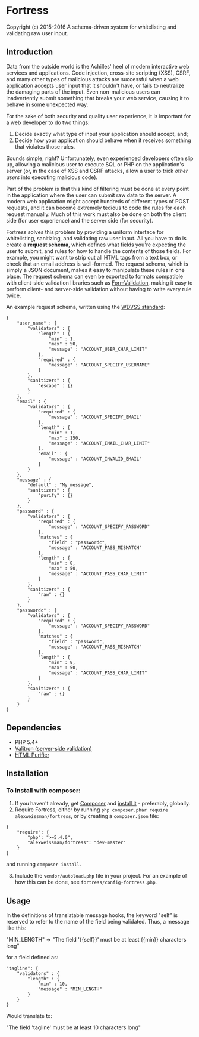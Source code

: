 # Fortress
Copyright (c) 2015-2016
A schema-driven system for whitelisting and validating raw user input.
## Introduction
Data from the outside world is the Achilles' heel of modern interactive web services and applications.  Code injection, cross-site scripting (XSS), CSRF, and many other types of malicious attacks are successful when a web application accepts user input that it shouldn't have, or fails to neutralize the damaging parts of the input.  Even non-malicious users can inadvertently submit something that breaks your web service, causing it to behave in some unexpected way.

For the sake of both security and quality user experience, it is important for a web developer to do two things:

1. Decide exactly what type of input your application should accept, and;
2. Decide how your application should behave when it receives something that violates those rules.

Sounds simple, right?  Unfortunately, even experienced developers often slip up, allowing a malicious user to execute SQL or PHP on the application's server (or, in the case of XSS and CSRF attacks, allow a user to trick *other users* into executing malicious code).

Part of the problem is that this kind of filtering must be done at every point in the application where the user can submit raw data to the server.  A modern web application might accept hundreds of different types of POST requests, and it can become extremely tedious to code the rules for each request manually.  Much of this work must also be done on both the client side (for user experience) and the server side (for security).

Fortress solves this problem by providing a uniform interface for whitelisting, sanitizing, and validating raw user input.  All you have to do is create a **request schema**, which defines what fields you're expecting the user to submit, and rules for how to handle the contents of those fields.  For example, you might want to strip out all HTML tags from a text box, or check that an email address is well-formed.  The request schema, which is simply a JSON document, makes it easy to manipulate these rules in one place.  The request schema can even be exported to formats compatible with client-side validation libraries such as [FormValidation](http://formvalidation.io/), making it easy to perform client- and server-side validation without having to write every rule twice.

An example request schema, written using the [WDVSS standard](https://github.com/alexweissman/wdvss):

```
{
    "user_name" : {
        "validators" : {
            "length" : {
                "min" : 1,
                "max" : 50,
                "message" : "ACCOUNT_USER_CHAR_LIMIT"
            },
            "required" : {
                "message" : "ACCOUNT_SPECIFY_USERNAME"
            }
        },
        "sanitizers" : {
            "escape" : {}
        }        
    },    
    "email" : {
        "validators" : {
            "required" : {
                "message" : "ACCOUNT_SPECIFY_EMAIL"
            },
            "length" : {
                "min" : 1,
                "max" : 150,
                "message" : "ACCOUNT_EMAIL_CHAR_LIMIT"
            },
            "email" : {
                "message" : "ACCOUNT_INVALID_EMAIL"
            }
        }
    },
    "message" : {
        "default" : "My message", 
        "sanitizers" : {
            "purify" : {}
        }
    },
    "password" : {
        "validators" : {
            "required" : {
                "message" : "ACCOUNT_SPECIFY_PASSWORD"
            },
            "matches" : {
                "field" : "passwordc",
                "message" : "ACCOUNT_PASS_MISMATCH"
            },            
            "length" : {
                "min" : 8,
                "max" : 50,
                "message" : "ACCOUNT_PASS_CHAR_LIMIT"
            }
        },
        "sanitizers" : {
            "raw" : {}
        }    
    },
    "passwordc" : {
        "validators" : {
            "required" : {
                "message" : "ACCOUNT_SPECIFY_PASSWORD"
            },
            "matches" : {
                "field" : "password",
                "message" : "ACCOUNT_PASS_MISMATCH"
            },
            "length" : {
                "min" : 8,
                "max" : 50,
                "message" : "ACCOUNT_PASS_CHAR_LIMIT"
            }
        },
        "sanitizers" : {
            "raw" : {}
        }    
    }
}
```

## Dependencies

- PHP 5.4+
- [Valitron (server-side validation)](https://github.com/vlucas/valitron)
- [HTML Purifier](https://github.com/ezyang/htmlpurifier)

## Installation

### To install with composer:

1. If you haven't already, get [Composer](http://getcomposer.org/) and [install it](https://getcomposer.org/doc/00-intro.md#installation-linux-unix-osx) - preferably, globally.
2. Require Fortress, either by running `php composer.phar require alexweissman/fortress`, or by creating a `composer.json` file:

```
{
    "require": {
        "php": ">=5.4.0",
        "alexweissman/fortress": "dev-master"
    }
}
```

and running `composer install`.

3. Include the `vendor/autoload.php` file in your project.  For an example of how this can be done, see `fortress/config-fortress.php`.

## Usage

In the definitions of translatable message hooks, the keyword "self" is reserved to refer to the name of the field being validated.  Thus, a message like this:

"MIN_LENGTH" => "The field '{{self}}' must be at least {{min}} characters long"

for a field defined as:

```
"tagline": {
    "validators" : {
        "length" : {
            "min" : 10,
            "message" : "MIN_LENGTH"
        }
    }
}
```

Would translate to:

 "The field 'tagline' must be at least 10 characters long"
 
